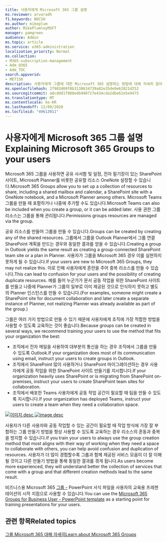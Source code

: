 ```yaml
---
title: 사용자에게 Microsoft 365 그룹 설명
ms.reviewer: arvaradh
f1.keywords: NOCSH
ms.author: mikeplum
author: MikePlumleyMSFT
manager: pamgreen
audience: Admin
ms.topic: article
ms.service: o365-administration
localization_priority: Normal
ms.collection:
- M365-subscription-management
- Adm_O365
- Adm_TOC
search.appverid:
- MET150
description: 사용자에게 그룹에 대한 Microsoft 365 설명하는 방법에 대해 자세히 알아보습니다.
ms.openlocfilehash: 2f983d69f8b3138634739a82e35de9e62821d252
ms.sourcegitcommit: a0cddd1f888edb940717e434cda2dbe62e5e9475
ms.translationtype: MT
ms.contentlocale: ko-KR
ms.lasthandoff: 12/09/2020
ms.locfileid: "49613011"
---
```

# <a name="explaining-microsoft-365-groups-to-your-users"></a><span data-ttu-id="e4390-103">사용자에게 Microsoft 365 그룹 설명</span><span class="sxs-lookup"><span data-stu-id="e4390-103">Explaining Microsoft 365 Groups to your users</span></span>

<span data-ttu-id="e4390-104">Microsoft 365 그룹을 사용하면 공유 사서함 및 일정, 전자 필기장이 있는 SharePoint 사이트, Microsoft Planner를 비롯한 공유할 리소스 OneNote 설정할 수 있습니다.</span><span class="sxs-lookup"><span data-stu-id="e4390-104">Microsoft 365 Groups allow you to set up a collection of resources to share, including a shared mailbox and calendar, a SharePoint site with a OneNote notebook, and a Microsoft Planner among others.</span></span> <span data-ttu-id="e4390-105">Microsoft Teams 그룹을 만들 때 포함하거나 나중에 추가할 수도 있습니다.</span><span class="sxs-lookup"><span data-stu-id="e4390-105">Microsoft Teams can also be included when you create a group, or it can  be added later.</span></span> <span data-ttu-id="e4390-106">사용 권한 그룹 리소스는 그룹을 통해 관리됩니다.</span><span class="sxs-lookup"><span data-stu-id="e4390-106">Permissions groups resources are managed via the group.</span></span>

<span data-ttu-id="e4390-107">공유 리소스를 만들어 그룹을 만들 수 있습니다.</span><span class="sxs-lookup"><span data-stu-id="e4390-107">Groups can be created by creating any of the shared resources.</span></span> <span data-ttu-id="e4390-108">그룹에서 그룹을 Outlook Planner에서 그룹 연결 SharePoint 계획을 만드는 경우와 동일한 결과를 얻을 수 있습니다.</span><span class="sxs-lookup"><span data-stu-id="e4390-108">Creating a group in Outlook yields the same result as creating a group-connected SharePoint team site or a plan in Planner.</span></span> <span data-ttu-id="e4390-109">사용자가 그룹을 Microsoft 365 경우 이를 실현하지 못하게 될 수 있습니다.</span><span class="sxs-lookup"><span data-stu-id="e4390-109">If your users are new to Microsoft 365 Groups, they may not realize this.</span></span> <span data-ttu-id="e4390-110">이로 인해 사용자에게 혼란을 주어 중복 리소스를 만들 수 있습니다.</span><span class="sxs-lookup"><span data-stu-id="e4390-110">This can lead to confusion for your users and the possibility of creating duplicate resources.</span></span> <span data-ttu-id="e4390-111">예를 들어 누군가가 문서 공동 작업을 위한 SharePoint 사이트를 만들고 나중에 Planner가 그룹의 일부로 이미 제공된 것으로 인식하지 못하고 별도의 Planner 인스턴스를 만들 수 있습니다.</span><span class="sxs-lookup"><span data-stu-id="e4390-111">(For examples, someone might create a SharePoint site for document collaboration and later create a separate instance of Planner, not realizing Planner was already available as part of the group.)</span></span>

<span data-ttu-id="e4390-112">그룹은 여러 가지 방법으로 만들 수 있기 때문에 사용자에게 조직에 가장 적합한 방법을 사용할 수 있도록 교육하는 것이 좋습니다.</span><span class="sxs-lookup"><span data-stu-id="e4390-112">Because groups can be created in several ways, we recommend training your users to use the method that fits your organization the best:</span></span>

- <span data-ttu-id="e4390-113">조직에서 전자 메일을 사용하여 대부분의 통신을 하는 경우 조직에서 그룹을 만들 수 있도록 Outlook.</span><span class="sxs-lookup"><span data-stu-id="e4390-113">If your organization does most of its communication using email, instruct your users to create groups in Outlook.</span></span>
- <span data-ttu-id="e4390-114">조직에서 SharePoint 많이 사용하거나 SharePoint 마이그레이션하는 경우 사용자에게 공동 작업을 위한 SharePoint 사이트 만들기를 지시합니다.</span><span class="sxs-lookup"><span data-stu-id="e4390-114">If your organization heavily uses SharePoint or is migrating from SharePoint on-premises, instruct your users to create SharePoint team sites for collaboration.</span></span>
- <span data-ttu-id="e4390-115">조직에서 배포한 Teams 사용자에게 공동 작업 공간이 필요할 때 팀을 만들 수 있도록 지시합니다.</span><span class="sxs-lookup"><span data-stu-id="e4390-115">If your organization has deployed Teams, instruct your users to create a team when they need a collaboration space.</span></span>

<span data-ttu-id="e4390-116">[![이미지 desc ](../../media/03.png)](../../media/03.png#lightbox)</span><span class="sxs-lookup"><span data-stu-id="e4390-116">[ ![image desc](../../media/03.png) ](../../media/03.png#lightbox)</span></span>

<span data-ttu-id="e4390-117">사용자가 다른 사용자와 공동 작업할 수 있는 공간이 필요할 때 작업 방식에 가장 잘 부합하는 그룹 만들기 방법을 항상 사용할 수 있도록 교육하는 경우 리소스의 혼동과 중복을 방지할 수 있습니다.</span><span class="sxs-lookup"><span data-stu-id="e4390-117">If you train your users to always use the group creation method that most aligns with their way of working when they need a space to collaborate with others, you can help avoid confusion and duplication of resources.</span></span> <span data-ttu-id="e4390-118">사용자가 더 많이 경험할수록 그룹과 함께 제공된 서비스 모음이 더 잘 이해될 것이고 다른 만들기 방법을 통해 동일한 결과를 겪게 됩니다.</span><span class="sxs-lookup"><span data-stu-id="e4390-118">As users become more experienced, they will understand better the collection of services that come with a group and that different creation methods lead to the same result.</span></span>

<span data-ttu-id="e4390-119">비즈니스용 Microsoft 365 [그룹 -](https://www.microsoft.com/download/details.aspx?id=102396) PowerPoint 서식 파일을 사용자의 교육용 프레젠테이션의 시작 지점으로 사용할 수 있습니다.</span><span class="sxs-lookup"><span data-stu-id="e4390-119">You can use the [Microsoft 365 Groups for Business User - PowerPoint template](https://www.microsoft.com/download/details.aspx?id=102396) as a starting point for training presentations for your users.</span></span>

## <a name="related-topics"></a><span data-ttu-id="e4390-120">관련 항목</span><span class="sxs-lookup"><span data-stu-id="e4390-120">Related topics</span></span>

[<span data-ttu-id="e4390-121">그룹 Microsoft 365 대해 자세히</span><span class="sxs-lookup"><span data-stu-id="e4390-121">Learn about Microsoft 365 Groups</span></span>](https://support.microsoft.com/office/b565caa1-5c40-40ef-9915-60fdb2d97fa2)
